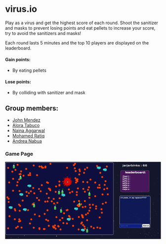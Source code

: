 # virus.io

Play as a virus and get the highest score of each round. Shoot the sanitizer and masks to prevent losing points and eat pellets to increase your score, try to avoid the sanitizers and masks! 

Each round lasts 5 minutes and the top 10 players are displayed on the leaderboard. 

#### Gain points:
- By eating pellets

#### Lose points:
- By colliding with sanitizer and mask



## Group members:
* [John Mendez](https://github.com/johnmendez2)
* [Alora Tabuco](https://github.com/AloraTab)
* [Naina Aggarwal](https://github.com/na2004)
* [Mohamed Ratiq](https://github.com/mrt2000HW)
* [Andrea Nabua](https://github.com/AndreaNabua)

### Game Page
![](mockup/game.png)
